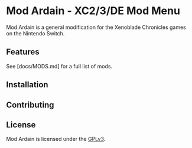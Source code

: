 # Mod Ardain - XC2/3/DE Mod Menu
Mod Ardain is a general modification for the Xenoblade Chronicles games on the Nintendo Switch.

## Features

See [docs/MODS.md] for a full list of mods.

## Installation

## Contributing

## License
Mod Ardain is licensed under the [GPLv3](https://www.gnu.org/licenses/gpl-3.0.html).
